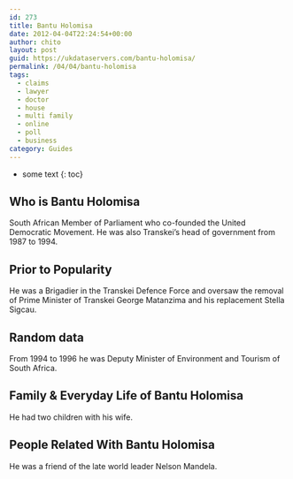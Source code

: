 ```yaml
---
id: 273
title: Bantu Holomisa
date: 2012-04-04T22:24:54+00:00
author: chito
layout: post
guid: https://ukdataservers.com/bantu-holomisa/
permalink: /04/04/bantu-holomisa
tags:
  - claims
  - lawyer
  - doctor
  - house
  - multi family
  - online
  - poll
  - business
category: Guides
---
```


* some text
{: toc}


## Who is  Bantu Holomisa
                  
                  
                  
South African Member of Parliament who co-founded the United Democratic Movement. He was also Transkei&#8217;s head of government from 1987 to 1994.
                  
                
                
                
## Prior to Popularity 
                  
                  
                  
He was a Brigadier in the Transkei Defence Force and oversaw the removal of Prime Minister of Transkei George Matanzima and his replacement Stella Sigcau.
                  
                
                
                
## Random data 
                  
                  
                  
From 1994 to 1996 he was Deputy Minister of Environment and Tourism of South Africa.
                  
                
                
                
## Family & Everyday Life of Bantu Holomisa
                  
                  
                  
He had two children with his wife.
                  
                
                
                
## People Related With  Bantu Holomisa
                  
                  
                  
He was a friend of the late world leader Nelson Mandela.
                  
                
              
            
          
          
          
    
    
  
